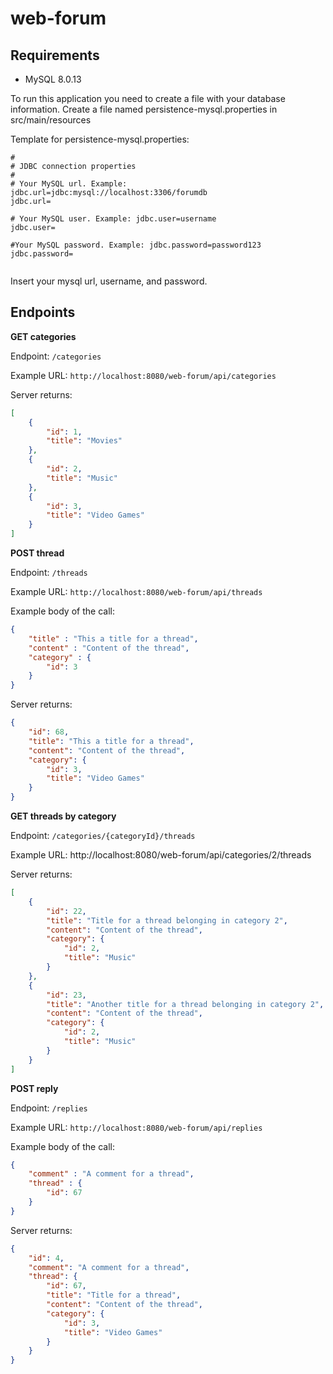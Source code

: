 # web-forum

## Requirements

- MySQL 8.0.13

To run this application you need to create a file with your database information. Create a file named persistence-mysql.properties in src/main/resources

Template for persistence-mysql.properties:

```
#
# JDBC connection properties
#
# Your MySQL url. Example: jdbc.url=jdbc:mysql://localhost:3306/forumdb
jdbc.url=

# Your MySQL user. Example: jdbc.user=username
jdbc.user=

#Your MySQL password. Example: jdbc.password=password123
jdbc.password=


```
Insert your mysql url, username, and password.

## Endpoints

**GET categories**

Endpoint: `/categories`

Example URL: `http://localhost:8080/web-forum/api/categories`

Server returns:

```json
[
    {
        "id": 1,
        "title": "Movies"
    },
    {
        "id": 2,
        "title": "Music"
    },
    {
        "id": 3,
        "title": "Video Games"
    }
]
```

**POST thread**

Endpoint: `/threads`

Example URL: `http://localhost:8080/web-forum/api/threads`

Example body of the call:

```json
{
	"title" : "This a title for a thread",
	"content" : "Content of the thread",
	"category" : {
	    "id": 3
    }
}
```

Server returns:

```json
{
    "id": 68,
    "title": "This a title for a thread",
    "content": "Content of the thread",
    "category": {
        "id": 3,
        "title": "Video Games"
    }
}
```

**GET threads by category**

Endpoint: `/categories/{categoryId}/threads`

Example URL: http://localhost:8080/web-forum/api/categories/2/threads

Server returns:
```json
[
    {
        "id": 22,
        "title": "Title for a thread belonging in category 2",
        "content": "Content of the thread",
        "category": {
            "id": 2,
            "title": "Music"
        }
    },
    {
        "id": 23,
        "title": "Another title for a thread belonging in category 2",
        "content": "Content of the thread",
        "category": {
            "id": 2,
            "title": "Music"
        }
    }
]
```

**POST reply**

Endpoint: `/replies`

Example URL: `http://localhost:8080/web-forum/api/replies`

Example body of the call:

```json
{
	"comment" : "A comment for a thread",
	"thread" : {
	    "id": 67
	}
}
```

Server returns:

```json
{
    "id": 4,
    "comment": "A comment for a thread",
    "thread": {
        "id": 67,
        "title": "Title for a thread",
        "content": "Content of the thread",
        "category": {
            "id": 3,
            "title": "Video Games"
        }
    }
}
```
